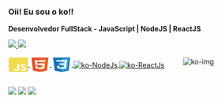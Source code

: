 ### Oii! Eu sou o ko!!

<p style=font-weight:bold>Desenvolvedor FullStack - JavaScript | NodeJS | ReactJS</p>
<div>
  <a href="https://portfolioko.netlify.app">
  <img height="130em" src="https://github-readme-stats.vercel.app/api?username=koohzin&show_icons=true&theme=onedark&include_all_commits=true&count_private=true"/>
  <img height="130em" src="https://github-readme-stats.vercel.app/api/top-langs/?username=koohzin&layout=compact&langs_count=7&theme=onedark"/>
</div>
<div style="display: inline_block"><br>
  <img align="center" alt="ko-Js" height="30" width="40" src="https://raw.githubusercontent.com/devicons/devicon/master/icons/javascript/javascript-plain.svg">
  <img align="center" alt="ko-HTML" height="30" width="40" src="https://raw.githubusercontent.com/devicons/devicon/master/icons/html5/html5-original.svg">
  <img align="center" alt="ko-CSS" height="30" width="40" src="https://raw.githubusercontent.com/devicons/devicon/master/icons/css3/css3-original.svg">
  <img align="center" alt="ko-NodeJs" height="40" width="40" src="https://img.icons8.com/fluency/48/000000/node-js.png">
  <img align="center" alt="ko-ReactJs" height="40" width="40" src="https://img.icons8.com/color/48/000000/react-native.png">
  <img align="right" alt="ko-img" height="150" width="150" src="https://cdn.discordapp.com/attachments/783369920791838721/877636226134466621/ezgif.com-gif-maker.gif">
  
  
</div>
  
   ##
  
  <div> 
  <a href="https://www.instagram.com/koohkkj" target="_blank"><img src="https://img.shields.io/badge/-Instagram-%23E4405F?style=for-the-badge&logo=instagram&logoColor=white" target="_blank"></a>
  <a href = "mailto:koohzin@gmail.com"><img src="https://img.shields.io/badge/-Gmail-%23333?style=for-the-badge&logo=gmail&logoColor=white" target="_blank"></a>
   <a href="https://www.linkedin.com/in/joão-pedro-koguishi-958423221/" target="_blank"><img src="https://img.shields.io/badge/-LinkedIn-%230077B5?style=for-the-badge&logo=linkedin&logoColor=white" target="_blank"></a> 

  
  </div>
 
